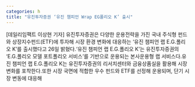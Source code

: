 ```yaml
---
categories: h
title: "유진투자증권 ‘유진 챔피언 Wrap EG폴리오 K’ 출시"
---
```

[데일리임팩트 이상현 기자] 유진투자증권은 다양한 운용전략을 가진 국내 주식형 펀드와 상장지수펀드(ETF)에 투자해 시장 환경 변화에 대응하는 ‘유진 챔피언 랩 E.G.폴리오 K’를 출시했다고 26일 밝혔다.‘유진 챔피언 랩 E.G.폴리오 K’는 유진투자증권의 ‘E.G.폴리오 모델 포트폴리오 서비스’를 기반으로 운용되는 본사운용형 랩 서비스다.유진 챔피언 랩 E.G.폴리오 K는 유진투자증권의 리서치센터와 금융상품실을 활용해 시장 변화를 포착한다.또한 시장 국면에 적합한 우수 펀드와 ETF를 선정해 운용되며, 단기 시장 변동에 대응해